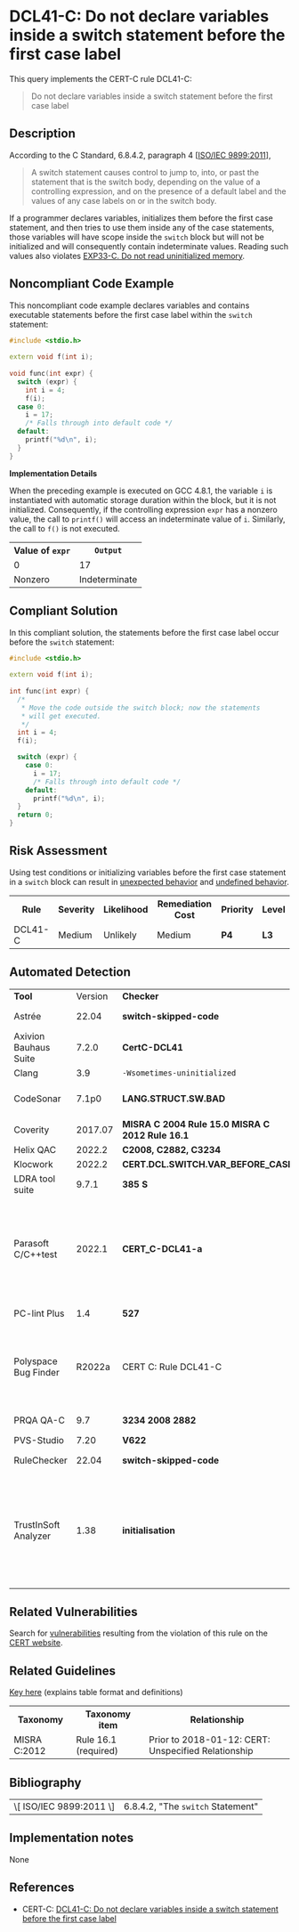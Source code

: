 # DCL41-C: Do not declare variables inside a switch statement before the first case label

This query implements the CERT-C rule DCL41-C:

> Do not declare variables inside a switch statement before the first case label


## Description

According to the C Standard, 6.8.4.2, paragraph 4 \[[ISO/IEC 9899:2011](https://wiki.sei.cmu.edu/confluence/display/c/AA.+Bibliography#AA.Bibliography-ISO-IEC9899-2011)\],

> A switch statement causes control to jump to, into, or past the statement that is the switch body, depending on the value of a controlling expression, and on the presence of a default label and the values of any case labels on or in the switch body.


If a programmer declares variables, initializes them before the first case statement, and then tries to use them inside any of the case statements, those variables will have scope inside the `switch` block but will not be initialized and will consequently contain indeterminate values. Reading such values also violates [EXP33-C. Do not read uninitialized memory](https://wiki.sei.cmu.edu/confluence/display/c/EXP33-C.+Do+not+read+uninitialized+memory).

## Noncompliant Code Example

This noncompliant code example declares variables and contains executable statements before the first case label within the `switch` statement:

```cpp
#include <stdio.h>
 
extern void f(int i);
 
void func(int expr) {
  switch (expr) {
    int i = 4;
    f(i);
  case 0:
    i = 17;
    /* Falls through into default code */
  default:
    printf("%d\n", i);
  }
}

```
**Implementation Details**

When the preceding example is executed on GCC 4.8.1, the variable `i` is instantiated with automatic storage duration within the block, but it is not initialized. Consequently, if the controlling expression `expr` has a nonzero value, the call to `printf()` will access an indeterminate value of `i`. Similarly, the call to `f()` is not executed.

<table> <tbody> <tr> <th> Value of <code>expr</code> </th> <th> <code>Output</code> </th> </tr> <tr> <td> 0 </td> <td> 17 </td> </tr> <tr> <td> Nonzero </td> <td> Indeterminate </td> </tr> </tbody> </table>


## Compliant Solution

In this compliant solution, the statements before the first case label occur before the `switch` statement:

```cpp
#include <stdio.h>
 
extern void f(int i);
 
int func(int expr) {
  /*
   * Move the code outside the switch block; now the statements
   * will get executed.
   */
  int i = 4;
  f(i);

  switch (expr) {
    case 0:
      i = 17;
      /* Falls through into default code */
    default:
      printf("%d\n", i);
  }
  return 0;
}

```

## Risk Assessment

Using test conditions or initializing variables before the first case statement in a `switch` block can result in [unexpected behavior](https://wiki.sei.cmu.edu/confluence/display/c/BB.+Definitions#BB.Definitions-unexpectedbehavior) and [undefined behavior](https://wiki.sei.cmu.edu/confluence/display/c/BB.+Definitions#BB.Definitions-undefinedbehavior).

<table> <tbody> <tr> <th> Rule </th> <th> Severity </th> <th> Likelihood </th> <th> Remediation Cost </th> <th> Priority </th> <th> Level </th> </tr> <tr> <td> DCL41-C </td> <td> Medium </td> <td> Unlikely </td> <td> Medium </td> <td> <strong>P4</strong> </td> <td> <strong>L3</strong> </td> </tr> </tbody> </table>


## Automated Detection

<table> <tbody> <tr> <td> <strong>Tool</strong> </td> <td> Version </td> <td> <strong>Checker</strong> </td> <td> <strong>Description</strong> </td> </tr> <tr> <td> <a> Astrée </a> </td> <td> 22.04 </td> <td> <strong>switch-skipped-code</strong> </td> <td> Fully checked </td> </tr> <tr> <td> <a> Axivion Bauhaus Suite </a> </td> <td> 7.2.0 </td> <td> <strong>CertC-DCL41</strong> </td> <td> Fully implemented </td> </tr> <tr> <td> <a> Clang </a> </td> <td> 3.9 </td> <td> <code>-Wsometimes-uninitialized</code> </td> <td> </td> </tr> <tr> <td> <a> CodeSonar </a> </td> <td> 7.1p0 </td> <td> <strong>LANG.STRUCT.SW.BAD</strong> </td> <td> Malformed switch Statement </td> </tr> <tr> <td> <a> Coverity </a> </td> <td> 2017.07 </td> <td> <strong>MISRA C 2004 Rule 15.0</strong> <strong>MISRA C 2012 Rule 16.1</strong> </td> <td> Implemented </td> </tr> <tr> <td> <a> Helix QAC </a> </td> <td> 2022.2 </td> <td> <strong>C2008, C2882, C3234</strong> </td> <td> </td> </tr> <tr> <td> <a> Klocwork </a> </td> <td> 2022.2 </td> <td> <strong>CERT.DCL.SWITCH.VAR_BEFORE_CASE</strong> </td> <td> </td> </tr> <tr> <td> <a> LDRA tool suite </a> </td> <td> 9.7.1 </td> <td> <strong>385 S</strong> </td> <td> Fully implemented </td> </tr> <tr> <td> <a> Parasoft C/C++test </a> </td> <td> 2022.1 </td> <td> <strong>CERT_C-DCL41-a</strong> </td> <td> A switch statement shall only contain switch labels and switch clauses, and no other code </td> </tr> <tr> <td> <a> PC-lint Plus </a> </td> <td> 1.4 </td> <td> <strong>527</strong> </td> <td> Assistance provided </td> </tr> <tr> <td> <a> Polyspace Bug Finder </a> </td> <td> R2022a </td> <td> <a> CERT C: Rule DCL41-C </a> </td> <td> Checks for ill-formed switch statements (rule partially covered) </td> </tr> <tr> <td> <a> PRQA QA-C </a> </td> <td> 9.7 </td> <td> <strong>3234</strong> <strong>2008</strong> <strong>2882</strong> </td> <td> Partially implemented </td> </tr> <tr> <td> <a> PVS-Studio </a> </td> <td> 7.20 </td> <td> <strong><a>V622</a></strong> </td> <td> </td> </tr> <tr> <td> <a> RuleChecker </a> </td> <td> 22.04 </td> <td> <strong>switch-skipped-code</strong> </td> <td> Fully checked </td> </tr> <tr> <td> <a> TrustInSoft Analyzer </a> </td> <td> 1.38 </td> <td> <strong>initialisation</strong> </td> <td> Exhaustively detects undefined behavior (see <a> the compliant and the non-compliant example </a> ). </td> </tr> </tbody> </table>


## Related Vulnerabilities

Search for [vulnerabilities](https://wiki.sei.cmu.edu/confluence/display/c/BB.+Definitions#BB.Definitions-vulnerability) resulting from the violation of this rule on the [CERT website](https://www.kb.cert.org/vulnotes/bymetric?searchview&query=FIELD+KEYWORDS+contains+DCL41-C).

## Related Guidelines

[Key here](https://wiki.sei.cmu.edu/confluence/display/c/How+this+Coding+Standard+is+Organized#HowthisCodingStandardisOrganized-RelatedGuidelines) (explains table format and definitions)

<table> <tbody> <tr> <th> Taxonomy </th> <th> Taxonomy item </th> <th> Relationship </th> </tr> <tr> <td> <a> MISRA C:2012 </a> </td> <td> Rule 16.1 (required) </td> <td> Prior to 2018-01-12: CERT: Unspecified Relationship </td> </tr> </tbody> </table>


## Bibliography

<table> <tbody> <tr> <td> \[ <a> ISO/IEC 9899:2011 </a> \] </td> <td> 6.8.4.2, "The <code>switch</code> Statement" </td> </tr> </tbody> </table>


## Implementation notes

None

## References

* CERT-C: [DCL41-C: Do not declare variables inside a switch statement before the first case label](https://wiki.sei.cmu.edu/confluence/display/c)

